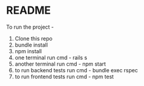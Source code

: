 # README

To run the project - 

1. Clone this repo
2. bundle install
3. npm install
4. one terminal run cmd - rails s 
5. another terminal run cmd - npm start
6. to run backend tests run cmd - bundle exec rspec
7. to run frontend tests run cmd - npm test
